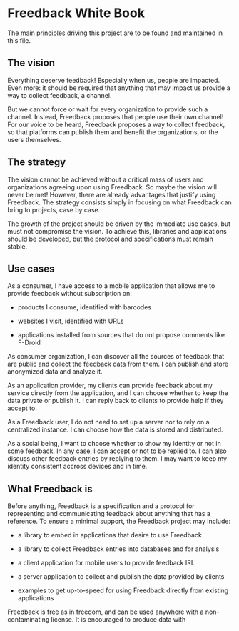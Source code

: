 Freedback White Book
====================

The main principles driving this project are to be found and maintained in this
file.

The vision
----------

Everything deserve feedback! Especially when us, people are impacted. Even
more: it should be required that anything that may impact us provide a way
to collect feedback, a channel.

But we cannot force or wait for every organization to provide such a channel.
Instead, Freedback proposes that people use their own channel!
For our voice to be heard, Freedback proposes a way to collect feedback, so
that platforms can publish them and benefit the organizations, or the users
themselves.

The strategy
------------

The vision cannot be achieved without a critical mass of users and
organizations agreeing upon using Freedback. So maybe the vision will
never be met! However, there are already advantages that justify using
Freedback. The strategy consists simply in focusing on what Freedback can
bring to projects, case by case.

The growth of the project should be driven by the immediate use cases, but
must not compromise the vision. To achieve this, libraries and applications
should be developed, but the protocol and specifications must remain stable.

Use cases
---------

As a consumer, I have access to a mobile application that allows me to provide
feedback without subscription on:

- products I consume, identified with barcodes

- websites I visit, identified with URLs

- applications installed from sources that do not propose comments like F-Droid

As consumer organization, I can discover all the sources of feedback that
are public and collect the feedback data from them. I can publish and store
anonymized data and analyze it.

As an application provider, my clients can provide feedback about my service
directly from the application, and I can choose whether to keep the data
private or publish it. I can reply back to clients to provide help if they
accept to.

As a Freedback user, I do not need to set up a server nor to rely on a
centralized instance. I can choose how the data is stored and distributed.

As a social being, I want to choose whether to show my identity or not in some
feedback. In any case, I can accept or not to be replied to. I can also discuss
other feedback entries by replying to them. I may want to keep my identity
consistent accross devices and in time.

What Freedback is
-----------------

Before anything, Freedback is a specification and a protocol for representing
and communicating feedback about anything that has a reference. To ensure
a minimal support, the Freedback project may include:

- a library to embed in applications that desire to use Freedback

- a library to collect Freedback entries into databases and for analysis

- a client application for mobile users to provide feedback IRL

- a server application to collect and publish the data provided by clients

- examples to get up-to-speed for using Freedback directly from existing
  applications

Freedback is free as in freedom, and can be used anywhere with a
non-contaminating license. It is encouraged to produce data with 
